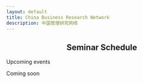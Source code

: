 ```yaml
---
layout: default
title: China Business Research Network
description: 中国管理研究网络
---
```


## **<center>Seminar Schedule</center>**
Upcoming events

Coming soon

